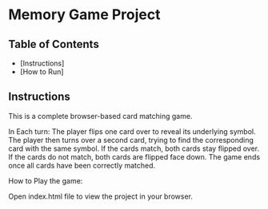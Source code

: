 # Memory Game Project

## Table of Contents

* [Instructions]
* [How to Run]

## Instructions


This is a complete browser-based card matching game.

In Each turn:
The player flips one card over to reveal its underlying symbol.
The player then turns over a second card, trying to find the corresponding card with the same symbol.
If the cards match, both cards stay flipped over.
If the cards do not match, both cards are flipped face down.
The game ends once all cards have been correctly matched.


How to Play the game:

Open index.html file to view the project in your browser.
